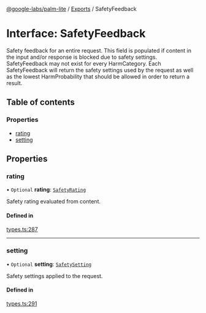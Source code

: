 [@google-labs/palm-lite](../README.md) / [Exports](../modules.md) / SafetyFeedback

# Interface: SafetyFeedback

Safety feedback for an entire request. This field is populated if content in the input and/or response is blocked due to safety settings. SafetyFeedback may not exist for every HarmCategory. Each SafetyFeedback will return the safety settings used by the request as well as the lowest HarmProbability that should be allowed in order to return a result.

## Table of contents

### Properties

- [rating](SafetyFeedback.md#rating)
- [setting](SafetyFeedback.md#setting)

## Properties

### rating

• `Optional` **rating**: [`SafetyRating`](SafetyRating.md)

Safety rating evaluated from content.

#### Defined in

[types.ts:287](https://github.com/Chizobaonorh/labs-prototypes/blob/2adb69f/seeds/palm-lite/src/types.ts#L287)

___

### setting

• `Optional` **setting**: [`SafetySetting`](SafetySetting.md)

Safety settings applied to the request.

#### Defined in

[types.ts:291](https://github.com/Chizobaonorh/labs-prototypes/blob/2adb69f/seeds/palm-lite/src/types.ts#L291)

